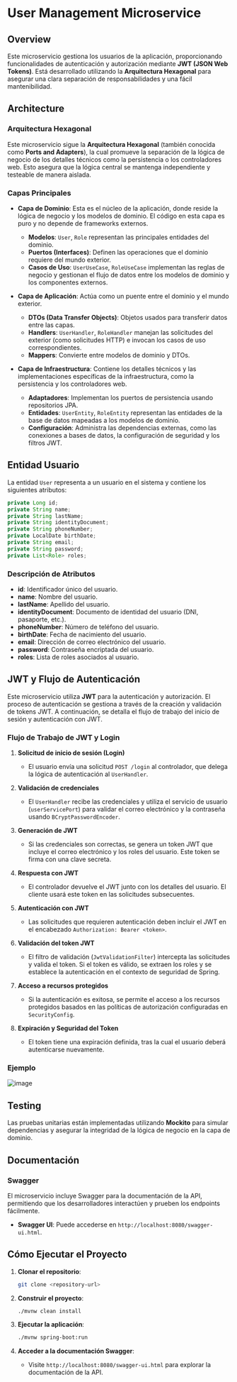 

# User Management Microservice

## Overview

Este microservicio gestiona los usuarios de la aplicación, proporcionando funcionalidades de autenticación y autorización mediante **JWT (JSON Web Tokens)**. Está desarrollado utilizando la **Arquitectura Hexagonal** para asegurar una clara separación de responsabilidades y una fácil mantenibilidad.

## Architecture

### Arquitectura Hexagonal

Este microservicio sigue la **Arquitectura Hexagonal** (también conocida como **Ports and Adapters**), la cual promueve la separación de la lógica de negocio de los detalles técnicos como la persistencia o los controladores web. Esto asegura que la lógica central se mantenga independiente y testeable de manera aislada.

### Capas Principales

- **Capa de Dominio**: Esta es el núcleo de la aplicación, donde reside la lógica de negocio y los modelos de dominio. El código en esta capa es puro y no depende de frameworks externos.
  - **Modelos**: `User`, `Role` representan las principales entidades del dominio.
  - **Puertos (Interfaces)**: Definen las operaciones que el dominio requiere del mundo exterior.
  - **Casos de Uso**: `UserUseCase`, `RoleUseCase` implementan las reglas de negocio y gestionan el flujo de datos entre los modelos de dominio y los componentes externos.

- **Capa de Aplicación**: Actúa como un puente entre el dominio y el mundo exterior.
  - **DTOs (Data Transfer Objects)**: Objetos usados para transferir datos entre las capas.
  - **Handlers**: `UserHandler`, `RoleHandler` manejan las solicitudes del exterior (como solicitudes HTTP) e invocan los casos de uso correspondientes.
  - **Mappers**: Convierte entre modelos de dominio y DTOs.

- **Capa de Infraestructura**: Contiene los detalles técnicos y las implementaciones específicas de la infraestructura, como la persistencia y los controladores web.
  - **Adaptadores**: Implementan los puertos de persistencia usando repositorios JPA.
  - **Entidades**: `UserEntity`, `RoleEntity` representan las entidades de la base de datos mapeadas a los modelos de dominio.
  - **Configuración**: Administra las dependencias externas, como las conexiones a bases de datos, la configuración de seguridad y los filtros JWT.

## Entidad Usuario

La entidad `User` representa a un usuario en el sistema y contiene los siguientes atributos:

```java
private Long id;
private String name;
private String lastName;
private String identityDocument;
private String phoneNumber;
private LocalDate birthDate;
private String email;
private String password;
private List<Role> roles;
```

### Descripción de Atributos

- **id**: Identificador único del usuario.
- **name**: Nombre del usuario.
- **lastName**: Apellido del usuario.
- **identityDocument**: Documento de identidad del usuario (DNI, pasaporte, etc.).
- **phoneNumber**: Número de teléfono del usuario.
- **birthDate**: Fecha de nacimiento del usuario.
- **email**: Dirección de correo electrónico del usuario.
- **password**: Contraseña encriptada del usuario.
- **roles**: Lista de roles asociados al usuario.

## JWT y Flujo de Autenticación

Este microservicio utiliza **JWT** para la autenticación y autorización. El proceso de autenticación se gestiona a través de la creación y validación de tokens JWT. A continuación, se detalla el flujo de trabajo del inicio de sesión y autenticación con JWT.

### Flujo de Trabajo de JWT y Login

1. **Solicitud de inicio de sesión (Login)**
   - El usuario envía una solicitud `POST /login` al controlador, que delega la lógica de autenticación al `UserHandler`.

2. **Validación de credenciales**
   - El `UserHandler` recibe las credenciales y utiliza el servicio de usuario (`userServicePort`) para validar el correo electrónico y la contraseña usando `BCryptPasswordEncoder`.

3. **Generación de JWT**
   - Si las credenciales son correctas, se genera un token JWT que incluye el correo electrónico y los roles del usuario. Este token se firma con una clave secreta.

4. **Respuesta con JWT**
   - El controlador devuelve el JWT junto con los detalles del usuario. El cliente usará este token en las solicitudes subsecuentes.

5. **Autenticación con JWT**
   - Las solicitudes que requieren autenticación deben incluir el JWT en el encabezado `Authorization: Bearer <token>`.

6. **Validación del token JWT**
   - El filtro de validación (`JwtValidationFilter`) intercepta las solicitudes y valida el token. Si el token es válido, se extraen los roles y se establece la autenticación en el contexto de seguridad de Spring.

7. **Acceso a recursos protegidos**
   - Si la autenticación es exitosa, se permite el acceso a los recursos protegidos basados en las políticas de autorización configuradas en `SecurityConfig`.

8. **Expiración y Seguridad del Token**
   - El token tiene una expiración definida, tras la cual el usuario deberá autenticarse nuevamente.

### Ejemplo

![image](https://github.com/user-attachments/assets/b3ef6ce9-5671-4e34-a4f6-e158ad321496)


## Testing

Las pruebas unitarias están implementadas utilizando **Mockito** para simular dependencias y asegurar la integridad de la lógica de negocio en la capa de dominio.

## Documentación

### Swagger

El microservicio incluye Swagger para la documentación de la API, permitiendo que los desarrolladores interactúen y prueben los endpoints fácilmente.

- **Swagger UI**: Puede accederse en `http://localhost:8080/swagger-ui.html`.

## Cómo Ejecutar el Proyecto

1. **Clonar el repositorio**:
   ```bash
   git clone <repository-url>
   ```

2. **Construir el proyecto**:
   ```bash
   ./mvnw clean install
   ```

3. **Ejecutar la aplicación**:
   ```bash
   ./mvnw spring-boot:run
   ```

4. **Acceder a la documentación Swagger**:
   - Visite `http://localhost:8080/swagger-ui.html` para explorar la documentación de la API.


